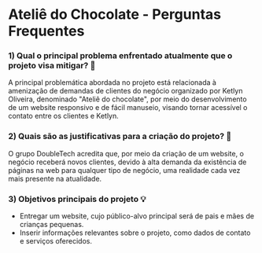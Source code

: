 # Ateliê do Chocolate - Perguntas Frequentes

### 1) Qual o principal problema enfrentado atualmente que o projeto visa mitigar? 🤔
A principal problemática abordada no projeto está relacionada à amenização de demandas de clientes do negócio organizado por Ketlyn Oliveira, 
denominado "Ateliê do chocolate", por meio do desenvolvimento de um website responsivo e de fácil manuseio, visando tornar acessível o contato 
entre os clientes e Ketlyn.

### 2) Quais são as justificativas para a criação do projeto? 💭 
O grupo DoubleTech acredita que, por meio da criação de um website, o negócio receberá novos clientes, devido à alta demanda da existência de 
páginas na web para qualquer tipo de negócio, uma realidade cada vez mais presente na atualidade.

### 3) Objetivos principais do projeto 💡 
* Entregar um website, cujo público-alvo principal será de pais e mães de crianças pequenas.
* Inserir informações relevantes sobre o projeto, como dados de contato e serviços oferecidos. 
